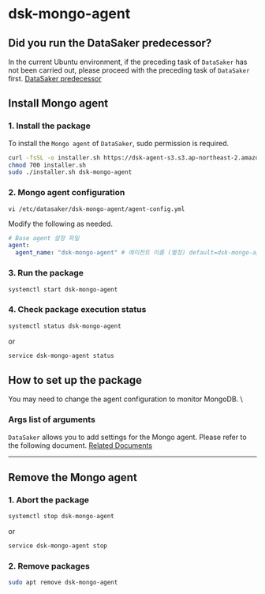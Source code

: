 # dsk-mongo-agent

## Did you run the DataSaker predecessor?

In the current Ubuntu environment, if the preceding task of `DataSaker` has not been carried out, please proceed with the preceding task of `DataSaker` first. [DataSaker predecessor](${PREPARATION_MANUAL_KR})

## Install Mongo agent

### 1. Install the package

To install the `Mongo agent` of `DataSaker`, sudo permission is required.
<!--
example API Key : VAR_GLOBAL_APIKEY=1234567890abcdef1234567890abcdef
 -->
```bash
curl -fsSL -o installer.sh https://dsk-agent-s3.s3.ap-northeast-2.amazonaws.com/dsk-agent-s3/public/install.sh
chmod 700 installer.sh
sudo ./installer.sh dsk-mongo-agent
```
### 2. Mongo agent configuration
```shell
vi /etc/datasaker/dsk-mongo-agent/agent-config.yml
```
Modify the following as needed.
```yaml
# Base agent 설정 파일
agent:
  agent_name: "dsk-mongo-agent" # 에이전트 이름 (별칭) default=dsk-mongo-agent
```
### 3. Run the package
```bash
systemctl start dsk-mongo-agent
```
### 4. Check package execution status
```bash
systemctl status dsk-mongo-agent
```
or
```bash
service dsk-mongo-agent status
```
## How to set up the package

You may need to change the agent configuration to monitor MongoDB. \

### Args list of arguments

`DataSaker` allows you to add settings for the Mongo agent.
Please refer to the following document. [Related Documents](../../../../../settings/dsk-mongo-agent/settings.md)

---

## Remove the Mongo agent

### 1. Abort the package
```bash
systemctl stop dsk-mongo-agent
```
or
```bash
service dsk-mongo-agent stop
```
### 2. Remove packages
```bash
sudo apt remove dsk-mongo-agent
```
